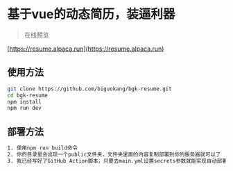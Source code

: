 # 基于vue的动态简历，装逼利器

> 在线预览

[https://resume.alpaca.run](https://resume.alpaca.run)

## 使用方法

``` bash
git clone https://github.com/biguokang/bgk-resume.git
cd bgk-resume
npm install
npm run dev
```

## 部署方法

``` bash
1. 使用npm run build命令
2. 你的目录里会出现一个public文件夹，文件夹里面的内容复制部署到你的服务器就可以了
3. 我已经写好了GitHub Action脚本，只要去main.yml设置secrets参数就能实现自动部署
```


